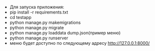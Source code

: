 * Для запуска приложения:
* pip install -r requirements.txt
* cd testapp
* python manage.py makemigrations
* python manage.py migrate
* python manage.py loaddata dump.json(пример меню)
* python manage.py runserver
* меню будет доступно по следующему адресу http://127.0.0.1:8000/
